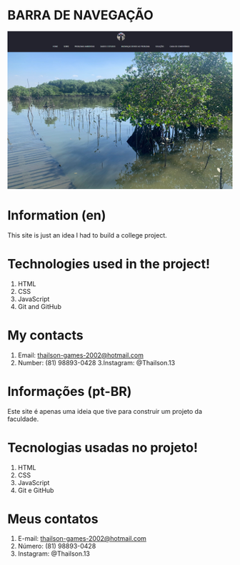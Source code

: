 # BARRA DE NAVEGAÇÃO

![preview](./.github/preview.png)

# Information (en)

This site is just an idea I had to build a college project.

# Technologies used in the project!
1. HTML
2. CSS
3. JavaScript
4. Git and GitHub

# My contacts
1. Email: thailson-games-2002@hotmail.com
2. Number: (81) 98893-0428
3.Instagram: @Thailson.13

# Informações (pt-BR)

Este site é apenas uma ideia que tive para construir um
projeto da faculdade.

# Tecnologias usadas no projeto!

1. HTML
2. CSS
3. JavaScript
4. Git e GitHub

# Meus contatos
1. E-mail: thailson-games-2002@hotmail.com
2. Número: (81) 98893-0428
3. Instagram: @Thailson.13
